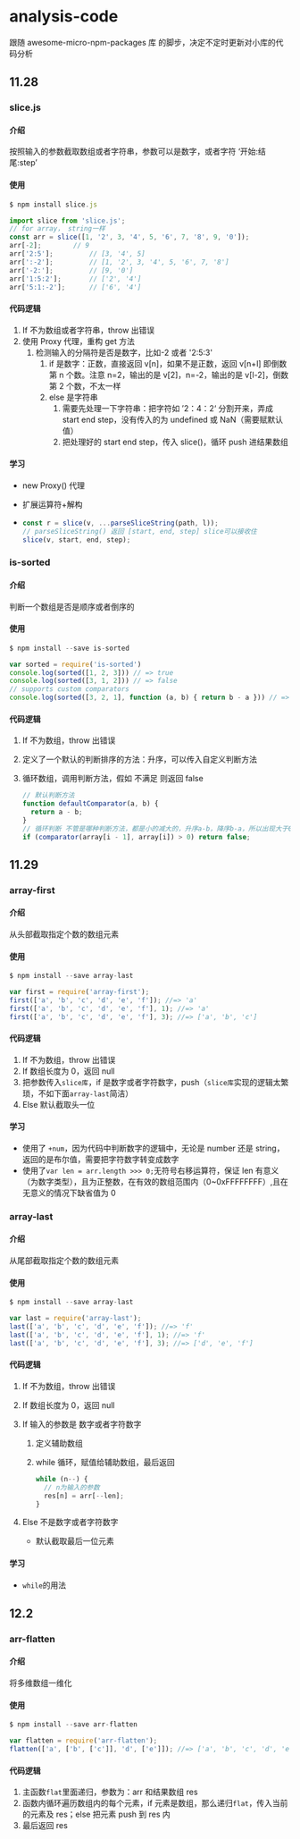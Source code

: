 # analysis-code

跟随 awesome-micro-npm-packages 库 的脚步，决定不定时更新对小库的代码分析

## 11.28

### slice.js

#### 介绍

按照输入的参数截取数组或者字符串，参数可以是数字，或者字符 ‘开始:结尾:step’

#### 使用

```js
$ npm install slice.js

import slice from 'slice.js';
// for array， string一样
const arr = slice([1, '2', 3, '4', 5, '6', 7, '8', 9, '0']);
arr[-2];  		// 9
arr['2:5'];  		// [3, '4', 5]
arr[':-2'];  		// [1, '2', 3, '4', 5, '6', 7, '8']
arr['-2:'];  		// [9, '0']
arr['1:5:2'];  		// ['2', '4']
arr['5:1:-2'];  	// ['6', '4']
```

#### 代码逻辑

1. If 不为数组或者字符串，throw 出错误
2. 使用 Proxy 代理，重构 get 方法
   1. 检测输入的分隔符是否是数字，比如-2 或者 '2:5:3'
      1. if 是数字：正数，直接返回 v[n]，如果不是正数，返回 v[n+l] 即倒数第 n 个数。注意 n=2，输出的是 v[2]，n=-2，输出的是 v[l-2]，倒数第 2 个数，不太一样
      2. else 是字符串
         1. 需要先处理一下字符串：把字符如 ’2：4：2‘ 分割开来，弄成 start end step，没有传入的为 undefined 或 NaN（需要赋默认值）
         2. 把处理好的 start end step，传入 slice()，循环 push 进结果数组

#### 学习

- new Proxy() 代理
- 扩展运算符+解构

- ```js
  const r = slice(v, ...parseSliceString(path, l));
  // parseSliceString() 返回 [start, end, step] slice可以接收住
  slice(v, start, end, step);
  ```

### is-sorted

#### 介绍

判断一个数组是否是顺序或者倒序的

#### 使用

```js
$ npm install --save is-sorted

var sorted = require('is-sorted')
console.log(sorted([1, 2, 3])) // => true
console.log(sorted([3, 1, 2])) // => false
// supports custom comparators
console.log(sorted([3, 2, 1], function (a, b) { return b - a })) // => true
```

#### 代码逻辑

1. If 不为数组，throw 出错误

2. 定义了一个默认的判断排序的方法：升序，可以传入自定义判断方法

3. 循环数组，调用判断方法，假如 不满足 则返回 false

   ```js
   // 默认判断方法
   function defaultComparator(a, b) {
     return a - b;
   }
   // 循环判断 不管是哪种判断方法，都是小的减大的，升序a-b，降序b-a，所以出现大于0的时候，就跳出，说明不是顺序排序
   if (comparator(array[i - 1], array[i]) > 0) return false;
   ```

## 11.29

### array-first

#### 介绍

从头部截取指定个数的数组元素

#### 使用

```js
$ npm install --save array-last

var first = require('array-first');
first(['a', 'b', 'c', 'd', 'e', 'f']); //=> 'a'
first(['a', 'b', 'c', 'd', 'e', 'f'], 1); //=> 'a'
first(['a', 'b', 'c', 'd', 'e', 'f'], 3); //=> ['a', 'b', 'c']
```

#### 代码逻辑

1. If 不为数组，throw 出错误
2. If 数组长度为 0，返回 null
3. 把参数传入`slice库`，if 是数字或者字符数字，push（`slice库`实现的逻辑太繁琐，不如下面`array-last`简洁）
4. Else 默认截取头一位

#### 学习

- 使用了 `+num`，因为代码中判断数字的逻辑中，无论是 number 还是 string，返回的是布尔值，需要把字符数字转变成数字
- 使用了`var len = arr.length >>> 0;`无符号右移运算符，保证 len 有意义（为数字类型），且为正整数，在有效的数组范围内（0~0xFFFFFFFF）,且在无意义的情况下缺省值为 0

### array-last

#### 介绍

从尾部截取指定个数的数组元素

#### 使用

```js
$ npm install --save array-last

var last = require('array-last');
last(['a', 'b', 'c', 'd', 'e', 'f']); //=> 'f'
last(['a', 'b', 'c', 'd', 'e', 'f'], 1); //=> 'f'
last(['a', 'b', 'c', 'd', 'e', 'f'], 3); //=> ['d', 'e', 'f']
```

#### 代码逻辑

1. If 不为数组，throw 出错误

2. If 数组长度为 0，返回 null

3. If 输入的参数是 数字或者字符数字

   1. 定义辅助数组

   2. while 循环，赋值给辅助数组，最后返回

      ```js
      while (n--) {
        // n为输入的参数
        res[n] = arr[--len];
      }
      ```

4. Else 不是数字或者字符数字

   - 默认截取最后一位元素

#### 学习

- `while`的用法

## 12.2

### arr-flatten

#### 介绍

将多维数组一维化

#### 使用

```js
$ npm install --save arr-flatten

var flatten = require('arr-flatten');
flatten(['a', ['b', ['c']], 'd', ['e']]); //=> ['a', 'b', 'c', 'd', 'e']
```

#### 代码逻辑

1. 主函数`flat`里面递归，参数为：arr 和结果数组 res
2. 函数内循环遍历数组内的每个元素，if 元素是数组，那么递归`flat`，传入当前的元素及 res；else 把元素 push 到 res 内
3. 最后返回 res
